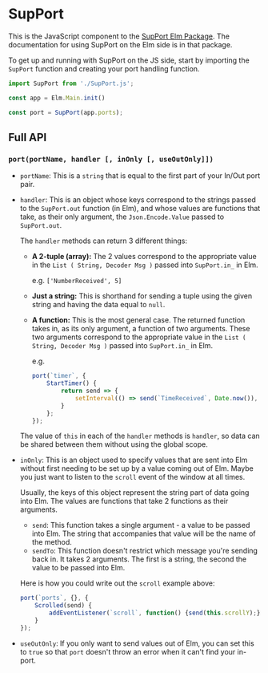# SupPort

This is the JavaScript component to the [SupPort Elm Package](todo). The documentation for using SupPort on the Elm side is in that package.

To get up and running with SupPort on the JS side, start by importing the `SupPort` function and creating your port handling function.

```js
import SupPort from './SupPort.js';

const app = Elm.Main.init()

const port = SupPort(app.ports);
```

## Full API

### `port(portName, handler [, inOnly [, useOutOnly]])`

* `portName`: This is a `string` that is equal to the first part of your In/Out port pair.
* `handler`: This is an object whose keys correspond to the strings passed to the `SupPort.out` function (in Elm), and whose values are functions that take, as their only argument, the `Json.Encode.Value` passed to `SupPort.out`.

    The `handler` methods can return 3 different things:
    * **A 2-tuple (array):** The 2 values correspond to the appropriate value in the `List ( String, Decoder Msg )` passed into `SupPort.in_` in Elm.

        e.g. `['NumberReceived', 5]`
    * **Just a string:** This is shorthand for sending a tuple using the given string and having the data equal to `null`.

    * **A function:** This is the most general case. The returned function takes in, as its only argument, a function of two arguments. These two arguments correspond to the appropriate value in the `List ( String, Decoder Msg )` passed into `SupPort.in_` in Elm.

        e.g. 
        ```js
        port(`timer`, {
            StartTimer() {
                return send => {
                    setInterval(() => send(`TimeReceived`, Date.now()), 1000);
                }
            };
        });
        ```

    The value of `this` in each of the `handler` methods is `handler`, so data can be shared between them without using the global scope.
* `inOnly`: This is an object used to specify values that are sent into Elm without first needing to be set up by a value coming out of Elm. Maybe you just want to listen to the `scroll` event of the window at all times.

    Usually, the keys of this object represent the string part of data going into Elm. The values are functions that take 2 functions as their arguments.
    * `send`: This function takes a single argument - a value to be passed into Elm. The string that accompanies that value will be the name of the method.
    * `sendTo`: This function doesn't restrict which message you're sending back in. It takes 2 arguments. The first is a string, the second the value to be passed into Elm.

    Here is how you could write out the `scroll` example above:

    ```js
    port(`ports`, {}, {
        Scrolled(send) {
            addEventListener(`scroll`, function() {send(this.scrollY);});
        }
    });
    ```
* `useOutOnly`: If you only want to send values out of Elm, you can set this to `true` so that `port` doesn't throw an error when it can't find your in-port.
